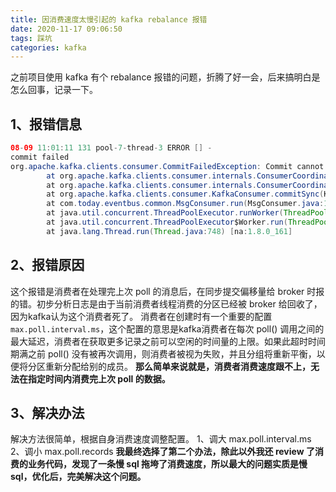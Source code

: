 ```yaml
---
title: 因消费速度太慢引起的 kafka rebalance 报错
date: 2020-11-17 09:06:50
tags: 踩坑
categories: kafka
---
```

之前项目使用 kafka 有个 rebalance 报错的问题，折腾了好一会，后来搞明白是怎么回事，记录一下。
## 1、报错信息

```java
08-09 11:01:11 131 pool-7-thread-3 ERROR [] - 
commit failed 
org.apache.kafka.clients.consumer.CommitFailedException: Commit cannot be completed since the group has already rebalanced and assigned the partitions to another member. This means that the time between subsequent calls to poll() was longer than the configured max.poll.interval.ms, which typically implies that the poll loop is spending too much time message processing. You can address this either by increasing the session timeout or by reducing the maximum size of batches returned in poll() with max.poll.records.
        at org.apache.kafka.clients.consumer.internals.ConsumerCoordinator.sendOffsetCommitRequest(ConsumerCoordinator.java:713) ~[MsgAgent-jar-with-dependencies.jar:na]
        at org.apache.kafka.clients.consumer.internals.ConsumerCoordinator.commitOffsetsSync(ConsumerCoordinator.java:596) ~[MsgAgent-jar-with-dependencies.jar:na]
        at org.apache.kafka.clients.consumer.KafkaConsumer.commitSync(KafkaConsumer.java:1218) ~[MsgAgent-jar-with-dependencies.jar:na]
        at com.today.eventbus.common.MsgConsumer.run(MsgConsumer.java:121) ~[MsgAgent-jar-with-dependencies.jar:na]
        at java.util.concurrent.ThreadPoolExecutor.runWorker(ThreadPoolExecutor.java:1149) [na:1.8.0_161]
        at java.util.concurrent.ThreadPoolExecutor$Worker.run(ThreadPoolExecutor.java:624) [na:1.8.0_161]
        at java.lang.Thread.run(Thread.java:748) [na:1.8.0_161]
```
## 2、报错原因
这个报错是消费者在处理完上次 poll 的消息后，在同步提交偏移量给 broker 时报的错。初步分析日志是由于当前消费者线程消费的分区已经被 broker 给回收了，因为kafka认为这个消费者死了。
消费者在创建时有一个重要的配置`max.poll.interval.ms`，这个配置的意思是kafka消费者在每次 poll() 调用之间的最大延迟，消费者在获取更多记录之前可以空闲的时间量的上限。如果此超时时间期满之前 poll() 没有被再次调用，则消费者被视为失败，并且分组将重新平衡，以便将分区重新分配给别的成员。
**那么简单来说就是，消费者消费速度跟不上，无法在指定时间内消费完上次 poll 的数据。**
## 3、解决办法
解决方法很简单，根据自身消费速度调整配置。
1、调大 max.poll.interval.ms 
2、调小 max.poll.records
**我最终选择了第二个办法，除此以外我还 review 了消费的业务代码，发现了一条慢 sql 拖垮了消费速度，所以最大的问题实质是慢 sql，优化后，完美解决这个问题。**